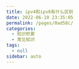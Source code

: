 ```yaml
---
title: ipv4和ipv6有什么区别
date: 2022-06-10 23:35:05
permalink: /pages/0ad58c/
categories: 
  - 知识积累
  - 常见知识
tags: 
  - null
sidebar: auto
---
```

